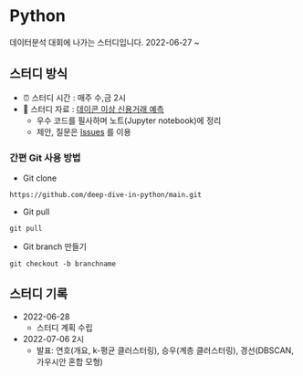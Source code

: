 # Python
데이터분석 대회에 나가는 스터디입니다. 2022-06-27 ~


## 스터디 방식
- ⏰ 스터디 시간 : 매주 수,금 2시
- 📗 스터디 자료 : [데이콘 이상 신용거래 예측](https://dacon.io/competitions/official/235930/overview/description)
  - 우수 코드를 필사하며 노트(Jupyter notebook)에 정리
  - 제안, 질문은 [Issues](https://github.com/deep-dive-in-python/main/issues) 를 이용


### 간편 Git 사용 방법
  - Git clone
```
https://github.com/deep-dive-in-python/main.git
```
  - Git pull
```
git pull
```
  - Git branch 만들기
```
git checkout -b branchname
```


## 스터디 기록
- 2022-06-28
  - 스터디 계획 수립
- 2022-07-06 2시
  - 발표: 연호(개요, k-평균 클러스터링), 승우(계층 클러스터링), 경선(DBSCAN,가우시안 혼합 모형)
